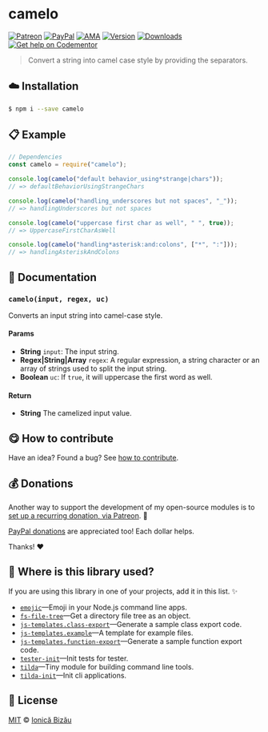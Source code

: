 
# camelo

 [![Patreon](https://img.shields.io/badge/Support%20me%20on-Patreon-%23e6461a.svg)][patreon] [![PayPal](https://img.shields.io/badge/%24-paypal-f39c12.svg)][paypal-donations] [![AMA](https://img.shields.io/badge/ask%20me-anything-1abc9c.svg)](https://github.com/IonicaBizau/ama) [![Version](https://img.shields.io/npm/v/camelo.svg)](https://www.npmjs.com/package/camelo) [![Downloads](https://img.shields.io/npm/dt/camelo.svg)](https://www.npmjs.com/package/camelo) [![Get help on Codementor](https://cdn.codementor.io/badges/get_help_github.svg)](https://www.codementor.io/johnnyb?utm_source=github&utm_medium=button&utm_term=johnnyb&utm_campaign=github)

> Convert a string into camel case style by providing the separators.

## :cloud: Installation

```sh
$ npm i --save camelo
```


## :clipboard: Example



```js
// Dependencies
const camelo = require("camelo");

console.log(camelo("default behavior_using*strange|chars"));
// => defaultBehaviorUsingStrangeChars

console.log(camelo("handling_underscores but not spaces", "_"));
// => handlingUnderscores but not spaces

console.log(camelo("uppercase first char as well", " ", true));
// => UppercaseFirstCharAsWell

console.log(camelo("handling*asterisk:and:colons", ["*", ":"]));
// => handlingAsteriskAndColons
```

## :memo: Documentation


### `camelo(input, regex, uc)`
Converts an input string into camel-case style.

#### Params
- **String** `input`: The input string.
- **Regex|String|Array** `regex`: A regular expression, a string character or an array of strings used to split the input string.
- **Boolean** `uc`: If `true`, it will uppercase the first word as well.

#### Return
- **String** The camelized input value.



## :yum: How to contribute
Have an idea? Found a bug? See [how to contribute][contributing].


## :moneybag: Donations

Another way to support the development of my open-source modules is
to [set up a recurring donation, via Patreon][patreon]. :rocket:

[PayPal donations][paypal-donations] are appreciated too! Each dollar helps.

Thanks! :heart:

## :dizzy: Where is this library used?
If you are using this library in one of your projects, add it in this list. :sparkles:


 - [`emojic`](https://github.com/IonicaBizau/emojic#readme)—Emoji in your Node.js command line apps.
 - [`fs-file-tree`](https://github.com/IonicaBizau/fs-file-tree#readme)—Get a directory file tree as an object.
 - [`js-templates.class-export`](https://github.com/IonicaBizau/js-templates.class-export#readme)—Generate a sample class export code.
 - [`js-templates.example`](https://github.com/IonicaBizau/js-templates.example#readme)—A template for example files.
 - [`js-templates.function-export`](https://github.com/IonicaBizau/js-templates.function-export#readme)—Generate a sample function export code.
 - [`tester-init`](https://github.com/IonicaBizau/tester-init#readme)—Init tests for tester.
 - [`tilda`](https://github.com/IonicaBizau/tilda)—Tiny module for building command line tools.
 - [`tilda-init`](https://github.com/IonicaBizau/tilda-init#readme)—Init cli applications.

## :scroll: License

[MIT][license] © [Ionică Bizău][website]

[patreon]: https://www.patreon.com/ionicabizau
[paypal-donations]: https://www.paypal.com/cgi-bin/webscr?cmd=_s-xclick&hosted_button_id=RVXDDLKKLQRJW
[donate-now]: http://i.imgur.com/6cMbHOC.png

[license]: http://showalicense.com/?fullname=Ionic%C4%83%20Biz%C4%83u%20%3Cbizauionica%40gmail.com%3E%20(http%3A%2F%2Fionicabizau.net)&year=2015#license-mit
[website]: http://ionicabizau.net
[contributing]: /CONTRIBUTING.md
[docs]: /DOCUMENTATION.md
